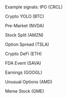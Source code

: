Example signals:
IPO (CRCL)

Crypto YOLO (BTC)

Pre-Market (NVDA)

Stock Split (AMZN)

Option Spread (TSLA)

Crypto DeFi (ETH)

FDA Event (SAVA)

Earnings (GOOGL)

Unusual Options (AMD)

Meme Stock (GME)